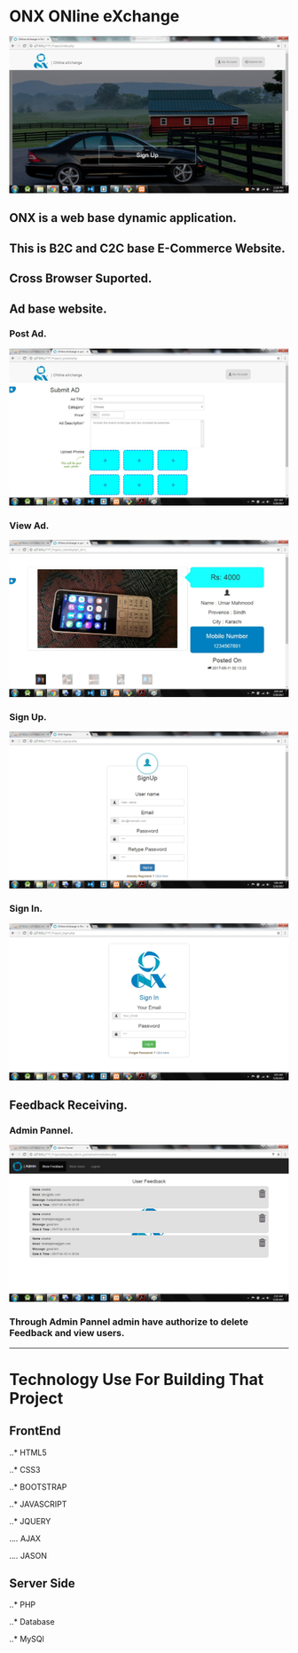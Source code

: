 # ONX ONline eXchange

<img src='images/git-images/index.jpg'>

## ONX is a web base dynamic application.
## This is B2C and C2C base E-Commerce Website.
## Cross Browser Suported.
## Ad base website. 
### Post Ad.
<img src="images/git-images/adPost.jpg">

### View Ad.

<img src="images/git-images/single_ad_view.jpg">

### Sign Up.

<img src="images/git-images/signUp.jpg">

### Sign In.

<img src="images/git-images/signIn.jpg">

## Feedback Receiving.

### Admin Pannel.

<img src="images/git-images/adminPanel.jpg">

### Through Admin Pannel admin have authorize to delete Feedback and view users.

---------------------------------------------

# Technology Use For Building That Project

## FrontEnd

..* HTML5

..* CSS3

..* BOOTSTRAP

..* JAVASCRIPT

..* JQUERY

..*..* AJAX

..*..* JASON

## Server Side

..* PHP

..* Database

..* MySQl



